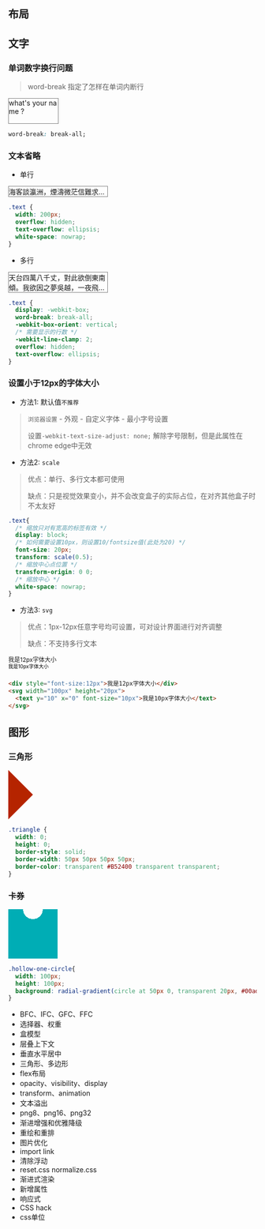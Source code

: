 ## 布局

## 文字

### 单词数字换行问题
> word-break 指定了怎样在单词内断行
<div style="width: 100px;height: 50px;border:1px solid gray;word-break:break-all">
  what's your name ?
</div>

```css
word-break: break-all;
```

### 文本省略
- 单行
<div style="width: 200px;
  border:1px solid gray;
  overflow: hidden;
  text-overflow: ellipsis;
  white-space: nowrap;">海客談瀛洲，煙濤微茫信難求。越人語天姥，雲霞明滅或可覩。</div>

```css
.text {
  width: 200px;
  overflow: hidden;
  text-overflow: ellipsis;
  white-space: nowrap;
}
```
- 多行
<div style="width:200px;border:1px solid gray;display: -webkit-box;
  word-break: break-all;
  -webkit-box-orient: vertical;
  -webkit-line-clamp: 2;
  overflow: hidden;
  text-overflow: ellipsis;">天台四萬八千丈，對此欲倒東南傾。我欲因之夢吳越，一夜飛渡鏡湖月。</div>

```css
.text {
  display: -webkit-box;
  word-break: break-all;
  -webkit-box-orient: vertical;
  /* 需要显示的行数 */
  -webkit-line-clamp: 2;
  overflow: hidden;
  text-overflow: ellipsis;
}
```

### 设置小于12px的字体大小
- 方法1: 默认值`不推荐`
> `浏览器设置` - 外观 - 自定义字体 - 最小字号设置
> 
> 设置`-webkit-text-size-adjust: none;` 解除字号限制，但是此属性在chrome edge中无效
- 方法2: `scale`
> 优点：单行、多行文本都可使用
> 
> 缺点：只是视觉效果变小，并不会改变盒子的实际占位，在对齐其他盒子时不太友好
```css
.text{
  /* 缩放只对有宽高的标签有效 */
  display: block; 
  /* 如何需要设置10px，则设置10/fontsize值(此处为20) */
  font-size: 20px;
  transform: scale(0.5);
  /* 缩放中心点位置 */
  transform-origin: 0 0;
  /* 缩放中心 */
  white-space: nowrap;
}
```
- 方法3: `svg`
> 优点：1px-12px任意字号均可设置，可对设计界面进行对齐调整
> 
> 缺点：不支持多行文本
<div style="font-size:12px">我是12px字体大小</div>
<svg width="100px" height="20px">
  <text y="10" x="0" font-size="10px">我是10px字体大小</text>
</svg>

```html
<div style="font-size:12px">我是12px字体大小</div>
<svg width="100px" height="20px">
  <text y="10" x="0" font-size="10px">我是10px字体大小</text>
</svg>
```

## 图形

### 三角形
<div style="width: 0;
  height: 0;
  border-style: solid;
  border-width: 50px 50px 50px 50px;
  border-color: transparent transparent transparent #B52400;"></div>

```css
.triangle {
  width: 0;
  height: 0;
  border-style: solid;
  border-width: 50px 50px 50px 50px;
  border-color: transparent #B52400 transparent transparent;
}
```

### 卡券
<div style="width: 100px;
  height: 100px;
  background: radial-gradient(circle at 50px 0, transparent 20px, #00adb5 0)">
</div> 

```css
.hollow-one-circle{
  width: 100px;
  height: 100px;
  background: radial-gradient(circle at 50px 0, transparent 20px, #00adb5 0)"
}
```

- BFC、IFC、GFC、FFC
- 选择器、权重
- 盒模型
- 层叠上下文
- 垂直水平居中
- 三角形、多边形
- flex布局
- opacity、visibility、display
- transform、animation
- 文本溢出
- png8、png16、png32
- 渐进增强和优雅降级
- 重绘和重排
- 图片优化
- import link
- 清除浮动
- reset.css normalize.css
- 渐进式渲染
- 新增属性
- 响应式
- CSS hack
- css单位